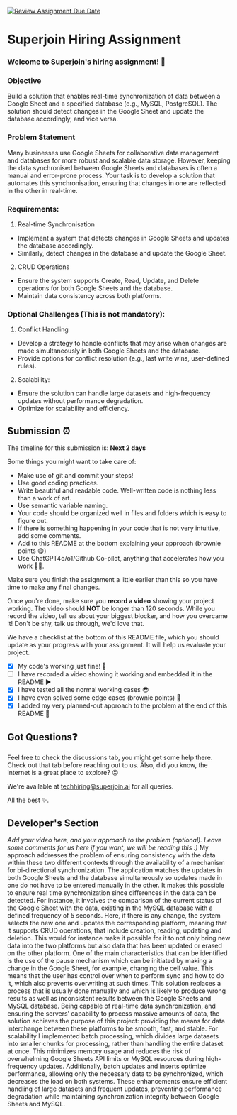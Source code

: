 [![Review Assignment Due Date](https://classroom.github.com/assets/deadline-readme-button-22041afd0340ce965d47ae6ef1cefeee28c7c493a6346c4f15d667ab976d596c.svg)](https://classroom.github.com/a/AHFn7Vbn)
# Superjoin Hiring Assignment

### Welcome to Superjoin's hiring assignment! 🚀

### Objective
Build a solution that enables real-time synchronization of data between a Google Sheet and a specified database (e.g., MySQL, PostgreSQL). The solution should detect changes in the Google Sheet and update the database accordingly, and vice versa.

### Problem Statement
Many businesses use Google Sheets for collaborative data management and databases for more robust and scalable data storage. However, keeping the data synchronised between Google Sheets and databases is often a manual and error-prone process. Your task is to develop a solution that automates this synchronisation, ensuring that changes in one are reflected in the other in real-time.

### Requirements:
1. Real-time Synchronisation
  - Implement a system that detects changes in Google Sheets and updates the database accordingly.
   - Similarly, detect changes in the database and update the Google Sheet.
  2.	CRUD Operations
   - Ensure the system supports Create, Read, Update, and Delete operations for both Google Sheets and the database.
   - Maintain data consistency across both platforms.
   
### Optional Challenges (This is not mandatory):
1. Conflict Handling
- Develop a strategy to handle conflicts that may arise when changes are made simultaneously in both Google Sheets and the database.
- Provide options for conflict resolution (e.g., last write wins, user-defined rules).
    
2. Scalability: 	
- Ensure the solution can handle large datasets and high-frequency updates without performance degradation.
- Optimize for scalability and efficiency.

## Submission ⏰
The timeline for this submission is: **Next 2 days**

Some things you might want to take care of:
- Make use of git and commit your steps!
- Use good coding practices.
- Write beautiful and readable code. Well-written code is nothing less than a work of art.
- Use semantic variable naming.
- Your code should be organized well in files and folders which is easy to figure out.
- If there is something happening in your code that is not very intuitive, add some comments.
- Add to this README at the bottom explaining your approach (brownie points 😋)
- Use ChatGPT4o/o1/Github Co-pilot, anything that accelerates how you work 💪🏽. 

Make sure you finish the assignment a little earlier than this so you have time to make any final changes.

Once you're done, make sure you **record a video** showing your project working. The video should **NOT** be longer than 120 seconds. While you record the video, tell us about your biggest blocker, and how you overcame it! Don't be shy, talk us through, we'd love that.

We have a checklist at the bottom of this README file, which you should update as your progress with your assignment. It will help us evaluate your project.

- [x] My code's working just fine! 🥳
- [ ] I have recorded a video showing it working and embedded it in the README ▶️
- [x] I have tested all the normal working cases 😎
- [x] I have even solved some edge cases (brownie points) 💪
- [x] I added my very planned-out approach to the problem at the end of this README 📜

## Got Questions❓
Feel free to check the discussions tab, you might get some help there. Check out that tab before reaching out to us. Also, did you know, the internet is a great place to explore? 😛

We're available at techhiring@superjoin.ai for all queries. 

All the best ✨.

## Developer's Section
*Add your video here, and your approach to the problem (optional). Leave some comments for us here if you want, we will be reading this :)*
My approach addresses the problem of ensuring consistency with the data within these two different contexts through the availability of a mechanism for bi-directional synchronization. The application watches the updates in both Google Sheets and the database simultaneously so updates made in one do not have to be entered manually in the other.
It makes this possible to ensure real time synchronization since differences in the data can be detected. For instance, it involves the comparison of the current status of the Google Sheet with the data, existing in the MySQL database with a defined frequency of 5 seconds. Here, if there is any change, the system selects the new one and updates the corresponding platform, meaning that it supports CRUD operations, that include creation, reading, updating and deletion. This would for instance make it possible for it to not only bring new data into the two platforms but also data that has been updated or erased on the other platform.
One of the main characteristics that can be identified is the use of the pause mechanism which can be initiated by making a change in the Google Sheet, for example, changing the cell value. This means that the user has control over when to perform sync and how to do it, which also prevents overwriting at such times.
This solution replaces a process that is usually done manually and which is likely to produce wrong results as well as inconsistent results between the Google Sheets and MySQL database. Being capable of real-time data synchronization, and ensuring the servers’ capability to process massive amounts of data, the solution achieves the purpose of this project: providing the means for data interchange between these platforms to be smooth, fast, and stable.
For scalability I implemented batch processing, which divides large datasets into smaller chunks for processing, rather than handling the entire dataset at once. This minimizes memory usage and reduces the risk of overwhelming Google Sheets API limits or MySQL resources during high-frequency updates. Additionally, batch updates and inserts optimize performance, allowing only the necessary data to be synchronized, which decreases the load on both systems. These enhancements ensure efficient handling of large datasets and frequent updates, preventing performance degradation while maintaining synchronization integrity between Google Sheets and MySQL.







